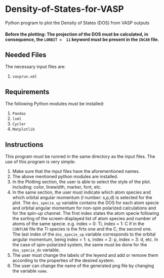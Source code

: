 # Density-of-States-for-VASP
Python program to plot the Density of States (DOS) from VASP outputs

#### Before the plotting: The projection of the DOS must be calculated, in consequence, the `LORBIT =  11` keyword must be present in the `INCAR` file.

## Needed Files
The necessary input files are:
  1.  `vasprun.xml`

## Requirements  
The following Python modules must be installed:
  1. `Pandas`
  2. `lxml`
  3. `Cycler`
  2. `Matplotlib`

## Instructions
This program must be runned in the same directory as the input files.
The use of this program is very simple:
1.  Make sure that the input files have the aforementioned names.
2.  The above mentioned python modules are installed.
3.  In the Plotting section, the user is able to select the style of the plot. Including: color, linewidth, marker, font, etc.
4.  In the same section, the user must indicate which atom species and which orbital angular momentum (*l* number: s,p,d) is selected for the plot. The `dos_specie_up` variable  contains the DOS for each atom specie and orbital angular momentum for non-spin polarized calculations and for the spin-up channel. The first index states the atom specie following the sorting of the screen-displayed list of atom species and number of atoms of the same specie. e.g. index = 0: Ti, index = 1: C if in the `CONTCAR` file the Ti species is the firts one and the C, the second one. The last index of the `dos_specie_up` variable corresponds to the orbital angular momentum, being index = 1: s, index = 2: p, index = 3: d, etc. In the case of spin-polarized system, the same must be done for the `dos_specie_dn` variable.
5.  The user must change the labels of the leyend and add or remove them according to the properties of the desired system.
6.  The user can change the name of the generated png file by changing the variable `name`.
